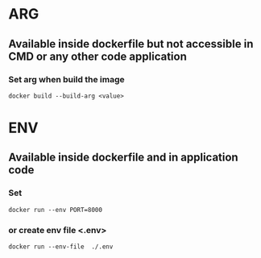 # ARG

## Available inside dockerfile but not accessible in CMD or any other code application

### Set arg when build the image
```
docker build --build-arg <value>
```

# ENV
## Available inside dockerfile and in application code 

### Set 
```
docker run --env PORT=8000
```
### or create env file <.env>
```
docker run --env-file  ./.env
```
